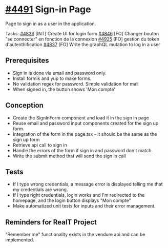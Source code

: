 # [#4491](https://dev.azure.com/coexya-dgl/RealT.CSM/_workitems/edit/4491/) Sign-in Page

Page to sign in as a user in the application.

Tasks:
[#4836](https://dev.azure.com/coexya-dgl/RealT.CSM/_workitems/edit/4836) [INT] Create UI for login form
[#4846](https://dev.azure.com/coexya-dgl/RealT.CSM/_workitems/edit/4846) [FO] Changer bouton "se connecter" en fonction de la connexion
[#4925](https://dev.azure.com/coexya-dgl/RealT.CSM/_workitems/edit/4925) [FO] gestion du token d'autenthification
[#4837](https://dev.azure.com/coexya-dgl/RealT.CSM/_workitems/edit/4837) [FO] Write the graphQL mutation to log in a user

## Prerequisites

- Sign in is done via email and password only.
- Install formik and yup to make forms.
- No validation regex for password. Simple validation for mail
- When signed in, the button shows 'Mon compte'

## Conception

- Create the SignInForm component and load it in the sign in page
- Reuse email and password input components created for the sign up form.
- Integration of the form in the page.tsx - it should be the same as the sign up form
- Retrieve api call to sign in
- Handle the errors of the form if sign in and password don't match.
- Write the submit method that will send the sign in call

## Tests

- If I type wrong credentials, a message error is displayed telling me that my credentials are wrong.
- If I type right credentials, login works and I'm redirected to the homepage, and the login button displays "Mon compte"
- Make automatized unit tests for inputs and their error management.

## Reminders for RealT Project

"Remember me" functionality exists in the vendure api and can be implemented.
